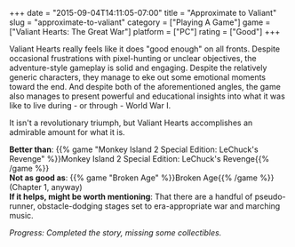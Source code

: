 +++
date = "2015-09-04T14:11:05-07:00"
title = "Approximate to Valiant"
slug = "approximate-to-valiant"
category = ["Playing A Game"]
game = ["Valiant Hearts: The Great War"]
platform = ["PC"]
rating = ["Good"]
+++

Valiant Hearts really feels like it does "good enough" on all fronts.  Despite occasional frustrations with pixel-hunting or unclear objectives, the adventure-style gameplay is solid and engaging.  Despite the relatively generic characters, they manage to eke out some emotional moments toward the end.  And despite both of the aforementioned angles, the game also manages to present powerful and educational insights into what it was like to live during - or through - World War I.

It isn't a revolutionary triumph, but Valiant Hearts accomplishes an admirable amount for what it is.

<b>Better than</b>: {{% game "Monkey Island 2 Special Edition: LeChuck's Revenge" %}}Monkey Island 2 Special Edition: LeChuck's Revenge{{% /game %}}  
<b>Not as good as</b>: {{% game "Broken Age" %}}Broken Age{{% /game %}} (Chapter 1, anyway)  
<b>If it helps, might be worth mentioning</b>: That there are a handful of pseudo-runner, obstacle-dodging stages set to era-appropriate war and marching music.

<i>Progress: Completed the story, missing some collectibles.</i>